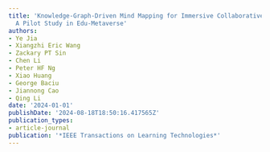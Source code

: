 ```yaml
---
title: 'Knowledge-Graph-Driven Mind Mapping for Immersive Collaborative Learning:
  A Pilot Study in Edu-Metaverse'
authors:
- Ye Jia
- Xiangzhi Eric Wang
- Zackary PT Sin
- Chen Li
- Peter HF Ng
- Xiao Huang
- George Baciu
- Jiannong Cao
- Qing Li
date: '2024-01-01'
publishDate: '2024-08-18T18:50:16.417565Z'
publication_types:
- article-journal
publication: '*IEEE Transactions on Learning Technologies*'
---
```

